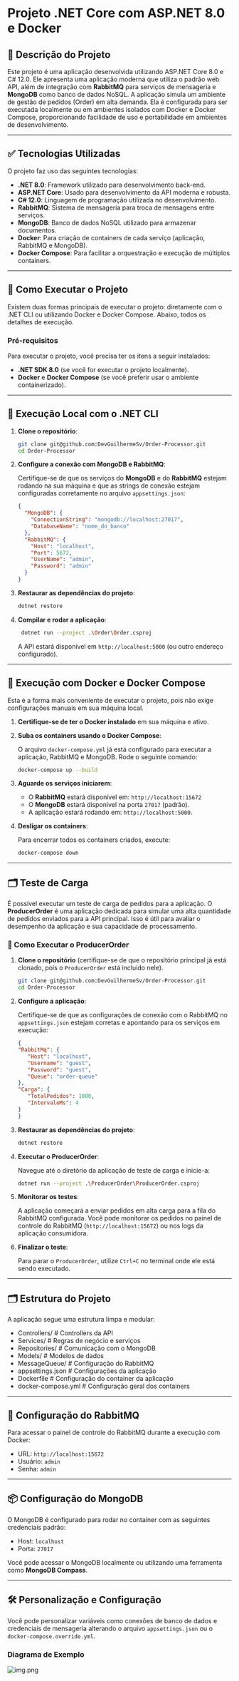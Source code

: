 # Projeto .NET Core com ASP.NET 8.0 e Docker

## 📄 Descrição do Projeto

Este projeto é uma aplicação desenvolvida utilizando ASP.NET Core 8.0 e C# 12.0. 
Ele apresenta uma aplicação moderna que utiliza o padrão web API, além de integração com **RabbitMQ** para serviços de mensageria e **MongoDB** como banco de dados NoSQL. 
A aplicação simula um ambiente de gestão de pedidos (Order) em alta demanda. Ela é configurada para ser executada localmente ou em ambientes isolados com Docker e Docker Compose, proporcionando facilidade de uso e portabilidade em ambientes de desenvolvimento.

---

## ✅ Tecnologias Utilizadas

O projeto faz uso das seguintes tecnologias:

- **.NET 8.0**: Framework utilizado para desenvolvimento back-end.
- **ASP.NET Core**: Usado para desenvolvimento da API moderna e robusta.
- **C# 12.0**: Linguagem de programação utilizada no desenvolvimento.
- **RabbitMQ**: Sistema de mensageria para troca de mensagens entre serviços.
- **MongoDB**: Banco de dados NoSQL utilizado para armazenar documentos.
- **Docker**: Para criação de containers de cada serviço (aplicação, RabbitMQ e MongoDB).
- **Docker Compose**: Para facilitar a orquestração e execução de múltiplos containers.

---

## 🚀 Como Executar o Projeto

Existem duas formas principais de executar o projeto: diretamente com o .NET CLI ou utilizando Docker e Docker Compose. Abaixo, todos os detalhes de execução.

### Pré-requisitos

Para executar o projeto, você precisa ter os itens a seguir instalados:

- **.NET SDK 8.0** (se você for executar o projeto localmente).
- **Docker** e **Docker Compose** (se você preferir usar o ambiente containerizado).

---

## 🔧 Execução Local com o .NET CLI

1. **Clone o repositório**:

   ```bash
   git clone git@github.com:DevGuilhermeSv/Order-Processor.git
   cd Order-Processor
   ```

2. **Configure a conexão com MongoDB e RabbitMQ**:

   Certifique-se de que os serviços do **MongoDB** e do **RabbitMQ** estejam rodando na sua máquina e que as strings de conexão estejam configuradas corretamente no arquivo `appsettings.json`:

   ```json
   {
     "MongoDB": {
       "ConnectionString": "mongodb://localhost:27017",
       "DatabaseName": "nome_do_banco"
     },
     "RabbitMQ": {
       "Host": "localhost",
       "Port": 5672,
       "UserName": "admin",
       "Password": "admin"
     }
   }
   ```

3. **Restaurar as dependências do projeto**:

   ```bash
   dotnet restore
   ```

4. **Compilar e rodar a aplicação**:

   ```bash
    dotnet run --project .\Order\Order.csproj
   ```

   A API estará disponível em `http://localhost:5000` (ou outro endereço configurado).

---

## 🐳 Execução com Docker e Docker Compose

Esta é a forma mais conveniente de executar o projeto, pois não exige configurações manuais em sua máquina local.

1. **Certifique-se de ter o Docker instalado** em sua máquina e ativo.

2. **Suba os containers usando o Docker Compose**:

   O arquivo `docker-compose.yml` já está configurado para executar a aplicação, RabbitMQ e MongoDB. Rode o seguinte comando:

   ```bash
   docker-compose up --build
   ```

3. **Aguarde os serviços iniciarem**:

   - O **RabbitMQ** estará disponível em: `http://localhost:15672`
   - O **MongoDB** estará disponível na porta `27017` (padrão).
   - A aplicação estará rodando em: `http://localhost:5000`.

4. **Desligar os containers**:

   Para encerrar todos os containers criados, execute:

   ```bash
   docker-compose down
   ```
---

## 🗂 Teste de Carga

É possível executar um teste de carga de pedidos para a aplicação. O **ProducerOrder** é uma aplicação dedicada para
simular uma alta quantidade de pedidos enviados para a API principal. Isso é útil para avaliar o desempenho da aplicação
e sua capacidade de processamento.

### 🚀 Como Executar o ProducerOrder

1. **Clone o repositório** (certifique-se de que o repositório principal já está clonado, pois o `ProducerOrder` está
   incluído nele).

   ```bash
   git clone git@github.com:DevGuilhermeSv/Order-Processor.git
   cd Order-Processor
   ```

2. **Configure a aplicação**:

   Certifique-se de que as configurações de conexão com o RabbitMQ no `appsettings.json` estejam corretas e apontando
   para os serviços em execução:

   ```json
   {
   "RabbitMq": {
      "Host": "localhost",
      "Username": "guest",
      "Password": "guest",
      "Queue": "order-queue"
   },
   "Carga": {
      "TotalPedidos": 1000,
      "IntervaloMs": 4
   }
   }
   ```

3. **Restaurar as dependências do projeto**:

   ```bash
   dotnet restore
   ```

4. **Executar o ProducerOrder**:

   Navegue até o diretório da aplicação de teste de carga e inicie-a:

   ```bash
   dotnet run --project .\ProducerOrder\ProducerOrder.csproj
   ```

5. **Monitorar os testes**:

   A aplicação começará a enviar pedidos em alta carga para a fila do RabbitMQ configurada. Você pode monitorar os
   pedidos no painel de controle do RabbitMQ (`http://localhost:15672`) ou nos logs da aplicação consumidora.

6. **Finalizar o teste**:

   Para parar o `ProducerOrder`, utilize `Ctrl+C` no terminal onde ele está sendo executado.

---

## 🗂 Estrutura do Projeto

A aplicação segue uma estrutura limpa e modular:
- Controllers/ # Controllers da API
- Services/ # Regras de negócio e serviços
- Repositories/ # Comunicação com o MongoDB
- Models/ # Modelos de dados
- MessageQueue/ # Configuração do RabbitMQ
- appsettings.json # Configurações da aplicação
- Dockerfile # Configuração do container da aplicação
- docker-compose.yml # Configuração geral dos containers


---

## 🐇 Configuração do RabbitMQ

Para acessar o painel de controle do RabbitMQ durante a execução com Docker:

- URL: `http://localhost:15672`
- Usuário: `admin`
- Senha: `admin`

---

## 📦 Configuração do MongoDB

O MongoDB é configurado para rodar no container com as seguintes credenciais padrão:

- Host: `localhost`
- Porta: `27017`

Você pode acessar o MongoDB localmente ou utilizando uma ferramenta como **MongoDB Compass**.

---

## 🛠 Personalização e Configuração

Você pode personalizar variáveis como conexões de banco de dados e credenciais de mensageria alterando o arquivo `appsettings.json` ou o `docker-compose.override.yml`.

### Diagrama de Exemplo
![img.png](img.png)
